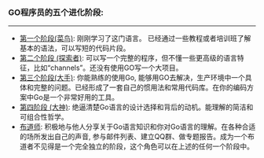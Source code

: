 ### GO程序员的五个进化阶段:

------

- [第一个阶段(菜鸟)](https://sourcegraph.com/blog/live/gopherconindia/112025389257#newcomer):
   刚刚学习了这门语言。 已经通过一些教程或者培训班了解基本的语法，可以写短的代码片段。
- [第二个阶段 (探索者)](https://sourcegraph.com/blog/live/gopherconindia/112025389257#explorer):
   可以写一个完整的程序，但不懂一些更高级的语言特征，比如“channels”。还没有使用GO写一个大项目。
- [第三个阶段(大手)](https://sourcegraph.com/blog/live/gopherconindia/112025389257#builder):
   你能熟练的使用Go, 能够用GO去解决，生产环境中一个具体和完整的问题。已经形成了一套自己的惯用法和常用代码库。在你的编码方案中Go是一个非常好用的工具。
- [第四阶段 (大神)](https://sourcegraph.com/blog/live/gopherconindia/112025389257#expert):
   绝逼清楚Go语言的设计选择和背后的动机。能理解的简洁和可组合性哲学。
- [布道师](https://sourcegraph.com/blog/live/gopherconindia/112025389257#advocate):
   积极地与他人分享关于Go语言知识和你对Go语言的理解。在各种合适的场所发出自己的声音, 参与邮件列表、建立QQ群、做专题报告。成为一个布道者不见得是一个完全独立的阶段，这个角色可以在上述的任何一个阶段中。

